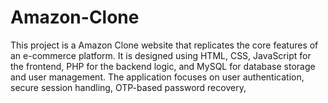 # Amazon-Clone
This project is a Amazon Clone website that replicates the core features of an e-commerce platform. It is designed using HTML, CSS, JavaScript for the frontend, PHP for the backend logic, and MySQL for database storage and user management.  The application focuses on user authentication, secure session handling, OTP-based password recovery,
